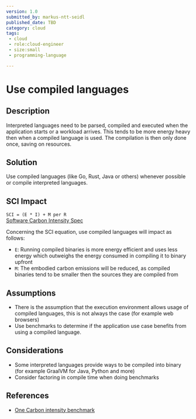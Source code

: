 ```yaml
---
version: 1.0
submitted_by: markus-ntt-seidl
published_date: TBD
category: cloud
tags: 
 - cloud
 - role:cloud-engineer
 - size:small
 - programming-language

---
```


# Use compiled languages

## Description

Interpreted languages need to be parsed, compiled and executed when the application starts or a workload arrives. This tends to be more energy heavy then when a compiled language is used. The compilation is then only done once, saving on resources.

## Solution

Use compiled languages (like Go, Rust, Java or others) whenever possible or compile interpreted languages.


## SCI Impact

`SCI = (E * I) + M per R`  
[Software Carbon Intensity Spec](https://grnsft.org/sci)

Concerning the SCI equation, use compiled languages will impact as follows:

- `E`: Running compiled binaries is more energy efficient and uses less energy which outweighs the energy consumed in compiling it to binary upfront
- `M`: The embodied carbon emissions will be reduced, as compiled binaries tend to be smaller then the sources they are compiled from

## Assumptions

- There is the assumption that the execution environment allows usage of compiled languages, this is not always the case (for example web browsers)
- Use benchmarks to determine if the application use case benefits from using a compiled language.

## Considerations

- Some interpreted languages provide ways to be compiled into binary (for example GraalVM for Java, Python and more)
- Consider factoring in compile time when doing benchmarks 

## References

- [One Carbon intensity benchmark](https://greenlab.di.uminho.pt/wp-content/uploads/2017/10/sleFinal.pdf)

